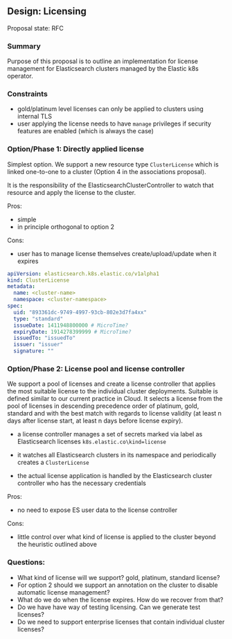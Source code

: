 ## Design: Licensing

Proposal state: RFC

### Summary 
Purpose of this proposal is to outline an implementation for license management for Elasticsearch clusters managed by the Elastic k8s operator.

### Constraints 

* gold/platinum level licenses can only be applied to clusters using internal TLS
* user applying the license needs to have `manage` privileges if security features are enabled (which is always the case) 


### Option/Phase 1: Directly applied license

Simplest option. We support a new resource type `ClusterLicense` which is linked one-to-one to a cluster (Option 4 in the associations proposal).

It is the responsibility of the ElasticsearchClusterController to watch that resource and apply the license to the cluster. 

Pros: 
* simple
* in principle orthogonal to option 2

Cons:
* user has to manage license themselves create/upload/update when it expires


```yaml
apiVersion: elasticsearch.k8s.elastic.co/v1alpha1
kind: ClusterLicense
metadata:
  name: <cluster-name>
  namespace: <cluster-namespace>
spec:
  uid: "893361dc-9749-4997-93cb-802e3d7fa4xx" 
  type: "standard"
  issueDate: 1411948800000 # MicroTime?
  expiryDate: 1914278399999 # MicroTime?
  issuedTo: "issuedTo"
  issuer: "issuer"
  signature: ""
```


### Option/Phase  2: License pool and license controller 

We support a pool of licenses and create a license controller that applies the most suitable license to the individual cluster deployments. Suitable is defined similar to our current practice in Cloud. It selects a license from the pool of licenses in descending precedence order of platinum, gold, standard and with the best match with regards to license validity (at least n days after license start, at least n days before license expiry). 

* a license controller manages a set of secrets marked via label as Elasticsearch licenses `k8s.elastic.co\kind=license`

* it watches all Elasticsearch clusters in its namespace and periodically creates a `ClusterLicense` 
* the actual license application is handled by the Elasticsearch cluster controller who has the necessary credentials 

Pros: 
* no need to expose ES user data to the license controller

Cons: 
* little control over what kind of license is applied to the cluster beyond the heuristic outlined above


### Questions: 

* What kind of license will we support? gold, platinum, standard license?
* For option 2 should we support an annotation on the cluster to disable automatic license management? 
* What do we do when the license expires. How do we recover from that?
* Do we have have way of testing licensing. Can we generate test licenses?
* Do we need to support enterprise licenses that contain individual cluster licenses?
